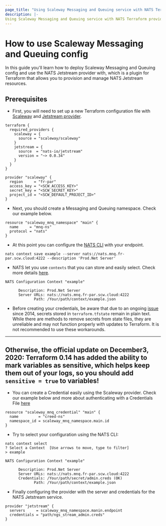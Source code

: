 ```yaml
---
page_title: "Using Scaleway Messaging and Queuing service with NATS Terraform provider"
description: |-
Using Scaleway Messaging and Queuing service with NATS Terraform provider
---
```


# How to use Scaleway Messaging and Queuing config

In this guide you'll learn how to deploy Scaleway Messaging and Queuing config and use the NATS Jetstream provider with,
which is a plugin for Terraform that allows you to provision and manage NATS Jetstream resources.

## Prerequisites

* First, you will need to set up a new Terraform configuration file
  with [Scaleway](https://registry.terraform.io/providers/scaleway/scaleway/latest/docs/resources/mnq_namespace)
  and [Jetstream provider](https://registry.terraform.io/providers/nats-io/jetstream/latest/docs/guides/setup).

```hcl
terraform {
  required_providers {
    scaleway = {
      source = "scaleway/scaleway"
    }
    jetstream = {
      source  = "nats-io/jetstream"
      version = "~> 0.0.34"
    }
  }
}

provider "scaleway" {
  region     = "fr-par"
  access_key = "<SCW_ACCESS_KEY>"
  secret_key = "<SCW_SECRET_KEY>"
  project_id = "<SCW_DEFAULT_PROJECT_ID>"
}
```

* Next, you should create a Messaging and Queuing namespace. Check our example below.

```hcl
resource "scaleway_mnq_namespace" "main" {
  name     = "mnq-ns"
  protocol = "nats"
}
```

* At this point you can configure the [NATS CLI](https://docs.nats.io/using-nats/nats-tools/nats_cli) with your
  endpoint.

```shell
nats context save example --server nats://nats.mnq.fr-par.scw.cloud:4222 --description 'Prod.Net Server'
```

* NATS let you use `contexts` that you can store and easily select. Check more
  details [here](https://docs.nats.io/using-nats/nats-tools/nats_cli#configuration-contexts).

```shell
NATS Configuration Context "example"

      Description: Prod.Net Server
      Server URLs: nats://nats.mnq.fr-par.scw.cloud:4222
             Path: /Your/path/context/example.json
```

* Before creating your credentials, be aware that due to an
  ongoing [issue](https://github.com/hashicorp/terraform/issues/516) since 2014, secrets stored in `terraform.tfstate`
  remain in plain text. While there are methods to remove secrets from state files, they are unreliable and may not
  function properly with updates to Terraform. It is not recommended to use these workarounds.

---
  Otherwise, the official update on December3, 2020:
  Terraform 0.14 has added the ability to mark variables as sensitive, which helps keep them out of your logs, so you should add `sensitive = true` to variables!
---

* You can create a Credential easily using the Scaleway provider.
  Check our example below and more about authenticating with a Credentials
  File [here](https://docs.nats.io/using-nats/developer/connecting/creds)

```hcl
resource "scaleway_mnq_credential" "main" {
  name         = "creed-ns"
  namespace_id = scaleway_mnq_namespace.main.id
}
```

* Try to select your configuration using the NATS CLI:
```shell
nats context select
? Select a Context  [Use arrows to move, type to filter]
> example
```

```shell
NATS Configuration Context "example"

      Description: Prod.Net Server
      Server URLs: nats://nats.mnq.fr-par.scw.cloud:4222
      Credentials: /Your/path/secret/admin.creds (OK)
             Path: /Your/path/context/example.json
```

* Finally configuring the provider with the server and credentials for the NATS Jetstream service.

```hcl
provider "jetstream" {
  servers     = scaleway_mnq_namespace.manin.endpoint
  credentials = "path/ngs_stream_admin.creds"
}
```
